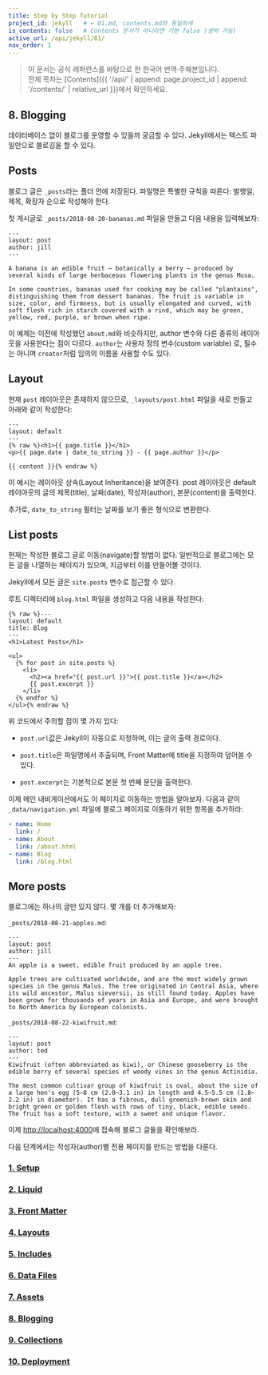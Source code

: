 ```yaml
---
title: Step by Step Tutorial
project_id: jekyll   # ← 01.md, contents.md와 동일하게
is_contents: false   # Contents 문서가 아니라면 기본 false (생략 가능)
active_url: /api/jekyll/01/
nav_order: 1  
---
```


> 이 문서는 공식 레퍼런스를 바탕으로 한 한국어 번역·주해본입니다.  
> 전체 목차는 [Contents]({{ '/api/' | append: page.project_id | append: '/contents/' | relative_url }})에서 확인하세요.


## 8. Blogging
데이터베이스 없이 블로그를 운영할 수 있을까 궁금할 수 있다. Jekyll에서는 텍스트 파일만으로 블로깅을 할 수 있다.

## Posts
블로그 글은 <code class="code-inline">_posts</code>라는 폴더 안에 저장된다. 파일명은 특별한 규칙을 따른다: 발행일, 제목, 확장자 순으로 작성해야 한다.

첫 게시글로 <code class="code-inline">_posts/2018-08-20-bananas.md</code> 파일을 만들고 다음 내용을 입력해보자:

```liquid
---
layout: post
author: jill
---

A banana is an edible fruit – botanically a berry – produced by several kinds of large herbaceous flowering plants in the genus Musa.

In some countries, bananas used for cooking may be called "plantains",
distinguishing them from dessert bananas. The fruit is variable in size, color, and firmness, but is usually elongated and curved, with soft flesh rich in starch covered with a rind, which may be green, yellow, red, purple, or brown when ripe.
```

이 예제는 이전에 작성했던 <code class="code-inline">about.md</code>와 비슷하지만, author 변수와 다른 종류의 레이아웃을 사용한다는 점이 다르다. <code class="code-inline">author</code>는 사용자 정의 변수(custom variable) 로, 필수는 아니며 <code class="code-inline">creator</code>처럼 임의의 이름을 사용할 수도 있다.

## Layout
현재 <code class="code-inline">post</code> 레이아웃은 존재하지 않으므로, <code class="code-inline">_layouts/post.html</code> 파일을 새로 만들고 아래와 같이 작성한다:

```liquid
---
layout: default
---
{% raw %}<h1>{{ page.title }}</h1>
<p>{{ page.date | date_to_string }} - {{ page.author }}</p>

{{ content }}{% endraw %}
```

이 예시는 레이아웃 상속(Layout Inheritance)을 보여준다. post 레이아웃은 default 레이아웃의 글의 제목(title), 날짜(date), 작성자(author), 본문(content)을 출력한다.

추가로, <code class="code-inline">date_to_string</code> 필터는 날짜를 보기 좋은 형식으로 변환한다.

## List posts
현재는 작성한 블로그 글로 이동(navigate)할 방법이 없다. 일반적으로 블로그에는 모든 글을 나열하는 페이지가 있으며, 지금부터 이를 만들어볼 것이다.

Jekyll에서 모든 글은 <code class="code-inline">site.posts</code> 변수로 접근할 수 있다.

루트 디렉터리에 <code class="code-inline">blog.html</code> 파일을 생성하고 다음 내용을 작성한다:

```liquid
{% raw %}---
layout: default
title: Blog
---
<h1>Latest Posts</h1>

<ul>
  {% for post in site.posts %}
    <li>
      <h2><a href="{{ post.url }}">{{ post.title }}</a></h2>
      {{ post.excerpt }}
    </li>
  {% endfor %}
</ul>{% endraw %}
```

위 코드에서 주의할 점이 몇 가지 있다:

- <code class="code-inline">post.url</code>값은 Jekyll이 자동으로 지정하며, 이는 글의 출력 경로이다.

- <code class="code-inline">post.title</code>은 파일명에서 추출되며, Front Matter에 title을 지정하여 덮어쓸 수 있다.

- <code class="code-inline">post.excerpt</code>는 기본적으로 본문 첫 번째 문단을 출력한다.

이제 메인 내비게이션에서도 이 페이지로 이동하는 방법을 알아보자. 다음과 같이 <code class="code-inline">_data/navigation.yml</code> 파일에 블로그 페이지로 이동하기 위한 항목을 추가하라:

```YAML
- name: Home
  link: /
- name: About
  link: /about.html
- name: Blog
  link: /blog.html
```

## More posts
블로그에는 하나의 글만 있지 않다. 몇 개를 더 추가해보자:

<code class="code-inline">_posts/2018-08-21-apples.md</code>:

```liquid
---
layout: post
author: jill
---
An apple is a sweet, edible fruit produced by an apple tree.

Apple trees are cultivated worldwide, and are the most widely grown species in the genus Malus. The tree originated in Central Asia, where its wild ancestor, Malus sieversii, is still found today. Apples have been grown for thousands of years in Asia and Europe, and were brought to North America by European colonists.
```

<code class="code-inline">_posts/2018-08-22-kiwifruit.md</code>:

```liquid
---
layout: post
author: ted
---
Kiwifruit (often abbreviated as kiwi), or Chinese gooseberry is the edible berry of several species of woody vines in the genus Actinidia.

The most common cultivar group of kiwifruit is oval, about the size of a large hen's egg (5–8 cm (2.0–3.1 in) in length and 4.5–5.5 cm (1.8–2.2 in) in diameter). It has a fibrous, dull greenish-brown skin and bright green or golden flesh with rows of tiny, black, edible seeds. The fruit has a soft texture, with a sweet and unique flavor.
```

이제 [http://localhost:4000](http://localhost:4000)에 접속해 블로그 글들을 확인해보라.

다음 단계에서는 작성자(author)별 전용 페이지를 만드는 방법을 다룬다.


<h3><a href="{% link _apis/jekyll/docs/01/01_setup.md %}">1. Setup</a></h3>
<h3><a href="{% link _apis/jekyll/docs/01/02_liquid.md %}">2. Liquid</a></h3>
<h3><a href="{% link _apis/jekyll/docs/01/03_front_matter.md %}">3. Front Matter</a></h3>
<h3><a href="{% link _apis/jekyll/docs/01/04_layouts.md %}">4. Layouts</a></h3>
<h3><a href="{% link _apis/jekyll/docs/01/05_includes.md %}">5. Includes</a></h3>
<h3><a href="{% link _apis/jekyll/docs/01/06_data_files.md %}">6. Data Files</a></h3>
<h3><a href="{% link _apis/jekyll/docs/01/07_assets.md %}">7. Assets</a></h3>
<h3><a href="{% link _apis/jekyll/docs/01/08_blogging.md %}">8. Blogging</a></h3>
<h3><a href="{% link _apis/jekyll/docs/01/09_collections.md %}">9. Collections</a></h3>
<h3><a href="{% link _apis/jekyll/docs/01/10_deployment.md %}">10. Deployment</a></h3>
